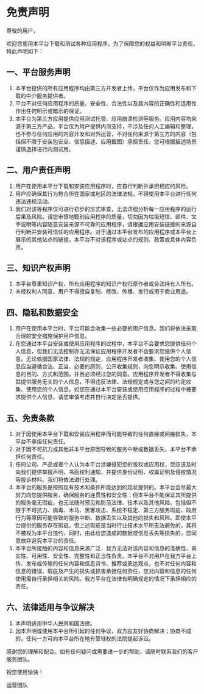 # 免责声明

尊敬的用户，

欢迎您使用本平台下载和测试各种应用程序。为了保障您的权益和明晰平台责任，特此声明如下：

## 一、平台服务声明

1. 本平台提供的所有应用程序均由第三方开发者上传，平台仅作为应用发布和下载的中介服务提供者。
2. 平台不对任何应用程序的质量、安全性、合法性以及其内容的正确性和适用性作出任何明示或暗示的保证。
3. 本平台为第三方应用提供应用测试托管、应用崩溃检测等服务。应用内容均来源于第三方产品，平台仅为用户提供内测支持，不涉及任何人工编辑和整理，也不参与任何应用的内容开发和对外运营，不对任何来源于第三方的内容（包括但不限于安装包安全、信息描述、应用截图）承担责任，您可根据描述场景谨慎选择进行内测试用。

## 二、用户责任声明

1. 用户在使用本平台下载和安装应用程序时，应自行判断并承担相应的风险。
2. 用户应确保其行为符合所在国家或地区的法律法规，不得使用本平台进行任何违法违规活动。
3. 我们对该等程序仅可进行初步的形式审查，无法详细分析每一应用程序的运行后果及风险。请您审慎地甄别应用程序的质量，切勿因为垃圾短信、邮件、文字说明等内容随意安装来源不可靠的应用程序，请根据应用安装链接的来源自行判断并安装可信任的应用程序。对于通过本平台发布的应用程序或本平台上展示的其他站点的链接，本平台不对该程序或站点的规则、政策或具体内容负责。

## 三、知识产权声明

1. 本平台尊重知识产权，所有应用程序的知识产权归原作者或合法持有人所有。
2. 未经权利人同意，用户不得擅自复制、修改、传播、发行或用于商业用途。

## 四、隐私和数据安全

1. 用户在使用本平台时，平台可能会收集一些必要的用户信息。我们将依法采取合理的安全措施保护用户信息。
2. 在您通过本平台安装或使用应用程序的过程中，本平台不会要求您提供任何个人信息，但我们无法控制亦无法保证应用程序开发者不会要求您提供个人信息。无论依据国家法律、法规的规定，应用程序开发者收集、使用您的个人信息应当遵循合法、正当、必要的原则，公开收集规则，向您明示收集、使用信息的目的、方式和范围，并且必须经过您的同意。应用程序开发者不得收集与其提供服务无关的个人信息，不得违反法律、法规规定或与您之间的约定收集、使用您的个人信息。如您在通过本平台安装或使用应用程序的过程中被要求提供个人信息，请您审慎考虑并自行决定是否提供。

## 五、免责条款

1. 对于因使用本平台下载和安装应用程序而可能导致的任何直接或间接损失，本平台不承担任何责任。
2. 对于因不可抗力或其他非本平台原因导致的服务中断或数据丢失，本平台不承担任何责任。
3. 任何公司、产品或者个人认为本平台涉嫌侵犯您的版权或应用权，您应该及时向我们提供举报声明、书面权利通知，并提供身份证明、权属证明及侵权情况等投诉材料。我们将依法进行处理。
4. 本平台的服务是按照现有技术和条件所能达到的现状提供的。本平台会尽最大努力向您提供服务，确保服务的连贯性和安全性；但本平台不能保证其所提供的服务毫无瑕疵，也无法随时预见和防范法律、技术以及其他风险，包括但不限于不可抗力、病毒、木马、黑客攻击、系统不稳定、第三方服务瑕疵、政府行为等原因可能导致的服务中断、数据丢失以及其他的损失和风险。即使本平台提供的服务存在瑕疵，但上述瑕疵是当时行业技术水平所无法避免的，其将不被视为本平台违约，同时，由此给您造成的数据或信息丢失等损失的，您同意放弃追究本平台的责任。
5. 本平台所接触的内容和信息来源广泛，我方无法对该内容和信息的准确性、真实性、可用性、安全性、完整性和正当性负责。本平台不对用户在我方平台上传、发布或传输的任何内容和信息背书、推荐或表达观点，也不对任何内容和信息的错误、瑕疵及产生的损失或损害承担任何责任，您对内容和信息的任何使用需自行承担相关的风险。我方平台在法律有明确规定的情况下承担相应的责任。

## 六、法律适用与争议解决

1. 本声明适用中华人民共和国法律。
2. 因本声明或使用本平台所引起的任何争议，双方应友好协商解决；协商不成的，任何一方可向本平台所在地有管辖权的法院提起诉讼。

感谢您的理解和配合。如有任何疑问或需要进一步的帮助，请随时联系我们的客户服务团队。

祝您使用愉快！

运营团队
